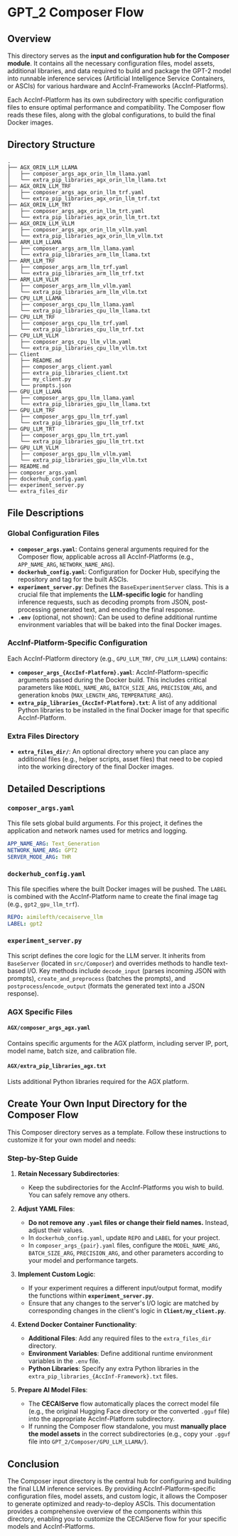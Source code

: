 # GPT_2 Composer Flow

## Overview


This directory serves as the **input and configuration hub for the Composer module**. It contains all the necessary configuration files, model assets, additional libraries, and data required to build and package the GPT-2 model into runnable inference services (Artificial Intelligence Service Containers, or ASCIs) for various hardware and AccInf-Frameworks (AccInf-Platforms).

Each AccInf-Platform has its own subdirectory with specific configuration files to ensure optimal performance and compatibility. The Composer flow reads these files, along with the global configurations, to build the final Docker images.

## Directory Structure

```
.
├── AGX_ORIN_LLM_LLAMA
│   ├── composer_args_agx_orin_llm_llama.yaml
│   └── extra_pip_libraries_agx_orin_llm_llama.txt
├── AGX_ORIN_LLM_TRF
│   ├── composer_args_agx_orin_llm_trf.yaml
│   └── extra_pip_libraries_agx_orin_llm_trf.txt
├── AGX_ORIN_LLM_TRT
│   ├── composer_args_agx_orin_llm_trt.yaml
│   └── extra_pip_libraries_agx_orin_llm_trt.txt
├── AGX_ORIN_LLM_VLLM
│   ├── composer_args_agx_orin_llm_vllm.yaml
│   └── extra_pip_libraries_agx_orin_llm_vllm.txt
├── ARM_LLM_LLAMA
│   ├── composer_args_arm_llm_llama.yaml
│   └── extra_pip_libraries_arm_llm_llama.txt
├── ARM_LLM_TRF
│   ├── composer_args_arm_llm_trf.yaml
│   └── extra_pip_libraries_arm_llm_trf.txt
├── ARM_LLM_VLLM
│   ├── composer_args_arm_llm_vllm.yaml
│   └── extra_pip_libraries_arm_llm_vllm.txt
├── CPU_LLM_LLAMA
│   ├── composer_args_cpu_llm_llama.yaml
│   └── extra_pip_libraries_cpu_llm_llama.txt
├── CPU_LLM_TRF
│   ├── composer_args_cpu_llm_trf.yaml
│   └── extra_pip_libraries_cpu_llm_trf.txt
├── CPU_LLM_VLLM
│   ├── composer_args_cpu_llm_vllm.yaml
│   └── extra_pip_libraries_cpu_llm_vllm.txt
├── Client
│   ├── README.md
│   ├── composer_args_client.yaml
│   ├── extra_pip_libraries_client.txt
│   ├── my_client.py
│   └── prompts.json
├── GPU_LLM_LLAMA
│   ├── composer_args_gpu_llm_llama.yaml
│   └── extra_pip_libraries_gpu_llm_llama.txt
├── GPU_LLM_TRF
│   ├── composer_args_gpu_llm_trf.yaml
│   └── extra_pip_libraries_gpu_llm_trf.txt
├── GPU_LLM_TRT
│   ├── composer_args_gpu_llm_trt.yaml
│   └── extra_pip_libraries_gpu_llm_trt.txt
├── GPU_LLM_VLLM
│   ├── composer_args_gpu_llm_vllm.yaml
│   └── extra_pip_libraries_gpu_llm_vllm.txt
├── README.md
├── composer_args.yaml
├── dockerhub_config.yaml
├── experiment_server.py
└── extra_files_dir
```

## File Descriptions

### Global Configuration Files

- **`composer_args.yaml`**: Contains general arguments required for the Composer flow, applicable across all AccInf-Platforms (e.g., `APP_NAME_ARG`, `NETWORK_NAME_ARG`).
- **`dockerhub_config.yaml`**: Configuration for Docker Hub, specifying the repository and tag for the built ASCIs.
- **`experiment_server.py`**: Defines the `BaseExperimentServer` class. This is a crucial file that implements the **LLM-specific logic** for handling inference requests, such as decoding prompts from JSON, post-processing generated text, and encoding the final response.
- **`.env`** (optional, not shown): Can be used to define additional runtime environment variables that will be baked into the final Docker images.

### AccInf-Platform-Specific Configuration

Each AccInf-Platform directory (e.g., `GPU_LLM_TRF`, `CPU_LLM_LLAMA`) contains:
- **`composer_args_{AccInf-Platform}.yaml`**: AccInf-Platform-specific arguments passed during the Docker build. This includes critical parameters like `MODEL_NAME_ARG`, `BATCH_SIZE_ARG`, `PRECISION_ARG`, and generation knobs (`MAX_LENGTH_ARG`, `TEMPERATURE_ARG`).
- **`extra_pip_libraries_{AccInf-Platform}.txt`**: A list of any additional Python libraries to be installed in the final Docker image for that specific AccInf-Platform.

### Extra Files Directory

- **`extra_files_dir/`**: An optional directory where you can place any additional files (e.g., helper scripts, asset files) that need to be copied into the working directory of the final Docker images.


## Detailed Descriptions

### `composer_args.yaml`
This file sets global build arguments. For this project, it defines the application and network names used for metrics and logging.
```yaml
APP_NAME_ARG: Text_Generation
NETWORK_NAME_ARG: GPT2
SERVER_MODE_ARG: THR
```

### `dockerhub_config.yaml`
This file specifies where the built Docker images will be pushed. The `LABEL` is combined with the AccInf-Platform name to create the final image tag (e.g., `gpt2_gpu_llm_trf`).
```yaml
REPO: aimilefth/cecaiserve_llm
LABEL: gpt2
```

### `experiment_server.py`
This script defines the core logic for the LLM server. It inherits from `BaseServer` (located in `src/Composer`) and overrides methods to handle text-based I/O. Key methods include `decode_input` (parses incoming JSON with prompts), `create_and_preprocess` (batches the prompts), and `postprocess`/`encode_output` (formats the generated text into a JSON response).

### AGX Specific Files

#### `AGX/composer_args_agx.yaml`

Contains specific arguments for the AGX platform, including server IP, port, model name, batch size, and calibration file.

#### `AGX/extra_pip_libraries_agx.txt`

Lists additional Python libraries required for the AGX platform.

## Create Your Own Input Directory for the Composer Flow

This Composer directory serves as a template. Follow these instructions to customize it for your own model and needs:

### Step-by-Step Guide

1.  **Retain Necessary Subdirectories**:
    - Keep the subdirectories for the AccInf-Platforms you wish to build. You can safely remove any others.

2. **Adjust YAML Files**:
    - **Do not remove any `.yaml` files or change their field names.** Instead, adjust their values.
    - In `dockerhub_config.yaml`, update `REPO` and `LABEL` for your project.
    - In `composer_args_{pair}.yaml` files, configure the `MODEL_NAME_ARG`, `BATCH_SIZE_ARG`, `PRECISION_ARG`, and other parameters according to your model and performance targets.

3.  **Implement Custom Logic**:
    - If your experiment requires a different input/output format, modify the functions within **`experiment_server.py`**.
    - Ensure that any changes to the server's I/O logic are matched by corresponding changes in the client's logic in **`Client/my_client.py`**.

4.  **Extend Docker Container Functionality**:
    - **Additional Files**: Add any required files to the `extra_files_dir` directory.
    - **Environment Variables**: Define additional runtime environment variables in the `.env` file.
    - **Python Libraries**: Specify any extra Python libraries in the `extra_pip_libraries_{AccInf-Framework}.txt` files.

5.  **Prepare AI Model Files**:
    - The **CECAIServe** flow automatically places the correct model file (e.g., the original Hugging Face directory or the converted `.gguf` file) into the appropriate AccInf-Platform subdirectory.
    - If running the Composer flow standalone, you must **manually place the model assets** in the correct subdirectories (e.g., copy your `.gguf` file into `GPT_2/Composer/GPU_LLM_LLAMA/`).


## Conclusion

The Composer input directory is the central hub for configuring and building the final LLM inference services. By providing AccInf-Platform-specific configuration files, model assets, and custom logic, it allows the Composer to generate optimized and ready-to-deploy ASCIs. This documentation provides a comprehensive overview of the components within this directory, enabling you to customize the CECAIServe flow for your specific models and AccInf-Platforms.